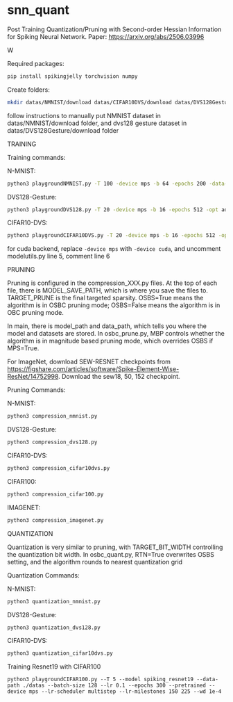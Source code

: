 # snn_quant

Post Training Quantization/Pruning with Second-order Hessian Information for Spiking Neural Network. Paper: <https://arxiv.org/abs/2506.03996>

W

Required packages: 
```bash
pip install spikingjelly torchvision numpy
```

Create folders:
```bash
mkdir datas/NMNIST/download datas/CIFAR10DVS/download datas/DVS128Gesture/download 
```
follow instructions to manually put NMNIST dataset in datas/NMNIST/download folder, and dvs128 gesture dataset in datas/DVS128Gesture/download folder

TRAINING

Training commands: 

N-MNIST:
```bash
python3 playgroundNMNIST.py -T 100 -device mps -b 64 -epochs 200 -data-dir ./datas -opt adam -lr 1e-3 -tau 2.0
```
DVS128-Gesture:
```bash
python3 playgroundDVS128.py -T 20 -device mps -b 16 -epochs 512 -opt adam -lr 1e-3 -amp -tau 2.0
```

CIFAR10-DVS:
```bash
python3 playgroundCIFAR10DVS.py -T 20 -device mps -b 16 -epochs 512 -opt adam -lr 1e-3 -amp -tau 2.0
```

for cuda backend, replace ```-device mps``` with ```-device cuda```, and uncomment modelutils.py line 5, comment line 6


PRUNING

Pruning is configured in the compression_XXX.py files. At the top of each file, there is MODEL_SAVE_PATH, which is where you save the files to. TARGET_PRUNE is the final targeted sparsity. OSBS=True means the algorithm is in OSBC pruning mode; OSBS=False means the algorithm is in OBC pruning mode.

In main, there is model_path and data_path, which tells you where the model and datasets are stored. In osbc_prune.py, MBP controls whether the algorithm is in magnitude based pruning mode, which overrides OSBS if MPS=True. 

For ImageNet, download SEW-RESNET checkpoints from https://figshare.com/articles/software/Spike-Element-Wise-ResNet/14752998. Download the sew18, 50, 152 checkpoint.

Pruning Commands:

N-MNIST:
```bash
python3 compression_nmnist.py
```

DVS128-Gesture:
```bash
python3 compression_dvs128.py
```

CIFAR10-DVS:
```bash
python3 compression_cifar10dvs.py
```

CIFAR100:
```bash
python3 compression_cifar100.py
```

IMAGENET:
```bash
python3 compression_imagenet.py
```

QUANTIZATION

Quantization is very similar to pruning, with TARGET_BIT_WIDTH controlling the quantization bit width. In osbc_quant.py, RTN=True overwrites OSBS setting, and the algorithm rounds to nearest quantization grid

Quantization Commands:

N-MNIST:
```bash
python3 quantization_nmnist.py
```
DVS128-Gesture:
```bash
python3 quantization_dvs128.py
```
CIFAR10-DVS:
```bash
python3 quantization_cifar10dvs.py
```

Training Resnet19 with CIFAR100
```
python3 playgroundCIFAR100.py --T 5 --model spiking_resnet19 --data-path ./datas --batch-size 128 --lr 0.1 --epochs 300 --pretrained --device mps --lr-scheduler multistep --lr-milestones 150 225 --wd 1e-4
```

